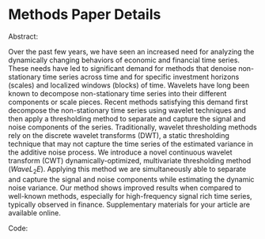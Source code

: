 # Methods Paper Details

Abstract: 

Over the past few years, we have seen an increased need for analyzing the dynamically changing behaviors of economic and financial time series. These needs have led to significant demand for methods that denoise non-stationary time series across time and for specific investment horizons (scales) and localized windows (blocks) of time. Wavelets have long been known to decompose non-stationary time series into their different components or scale pieces. Recent methods satisfying this demand first decompose the non-stationary time series using wavelet techniques and then apply a thresholding method to separate and capture the signal and noise components of the series. 
Traditionally, wavelet thresholding methods rely on the discrete wavelet transforms (DWT), a static thresholding technique that may not capture the time series of the estimated variance in the additive noise process. We introduce a novel continuous wavelet transform (CWT) dynamically-optimized, multivariate thresholding method ($WaveL_2E$). Applying this method we are simultaneously able to separate and capture the signal and noise components while estimating the dynamic noise variance. Our method shows improved results when compared to well-known methods, especially for high-frequency signal rich time series, typically observed in finance. Supplementary materials for your article are available online.

Code:

